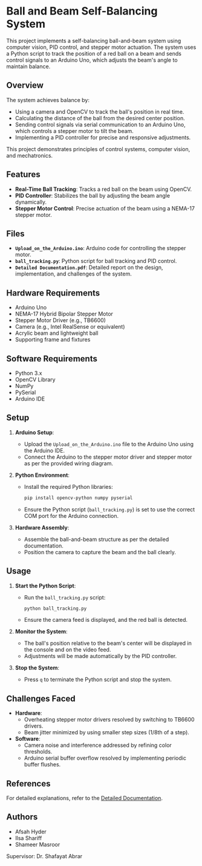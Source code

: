 # Ball and Beam Self-Balancing System

This project implements a self-balancing ball-and-beam system using computer vision, PID control, and stepper motor actuation. The system uses a Python script to track the position of a red ball on a beam and sends control signals to an Arduino Uno, which adjusts the beam's angle to maintain balance.

## Overview

The system achieves balance by:
- Using a camera and OpenCV to track the ball's position in real time.
- Calculating the distance of the ball from the desired center position.
- Sending control signals via serial communication to an Arduino Uno, which controls a stepper motor to tilt the beam.
- Implementing a PID controller for precise and responsive adjustments.

This project demonstrates principles of control systems, computer vision, and mechatronics.

## Features

- **Real-Time Ball Tracking**: Tracks a red ball on the beam using OpenCV.
- **PID Controller**: Stabilizes the ball by adjusting the beam angle dynamically.
- **Stepper Motor Control**: Precise actuation of the beam using a NEMA-17 stepper motor.

## Files

- **`Upload_on_the_Arduino.ino`**: Arduino code for controlling the stepper motor.
- **`ball_tracking.py`**: Python script for ball tracking and PID control.
- **`Detailed Documentation.pdf`**: Detailed report on the design, implementation, and challenges of the system.

## Hardware Requirements

- Arduino Uno
- NEMA-17 Hybrid Bipolar Stepper Motor
- Stepper Motor Driver (e.g., TB6600)
- Camera (e.g., Intel RealSense or equivalent)
- Acrylic beam and lightweight ball
- Supporting frame and fixtures

## Software Requirements

- Python 3.x
- OpenCV Library
- NumPy
- PySerial
- Arduino IDE

## Setup

1. **Arduino Setup**:
   - Upload the `Upload_on_the_Arduino.ino` file to the Arduino Uno using the Arduino IDE.
   - Connect the Arduino to the stepper motor driver and stepper motor as per the provided wiring diagram.

2. **Python Environment**:
   - Install the required Python libraries:
     ```bash
     pip install opencv-python numpy pyserial
     ```
   - Ensure the Python script (`ball_tracking.py`) is set to use the correct COM port for the Arduino connection.

3. **Hardware Assembly**:
   - Assemble the ball-and-beam structure as per the detailed documentation.
   - Position the camera to capture the beam and the ball clearly.

## Usage

1. **Start the Python Script**:
   - Run the `ball_tracking.py` script:
     ```bash
     python ball_tracking.py
     ```
   - Ensure the camera feed is displayed, and the red ball is detected.

2. **Monitor the System**:
   - The ball's position relative to the beam's center will be displayed in the console and on the video feed.
   - Adjustments will be made automatically by the PID controller.

3. **Stop the System**:
   - Press `q` to terminate the Python script and stop the system.

## Challenges Faced

- **Hardware**:
  - Overheating stepper motor drivers resolved by switching to TB6600 drivers.
  - Beam jitter minimized by using smaller step sizes (1/8th of a step).
- **Software**:
  - Camera noise and interference addressed by refining color thresholds.
  - Arduino serial buffer overflow resolved by implementing periodic buffer flushes.

## References

For detailed explanations, refer to the [Detailed Documentation](./Detailed%20Documentation.pdf).

## Authors

- Afsah Hyder
- Ilsa Shariff
- Shameer Masroor

Supervisor: Dr. Shafayat Abrar
